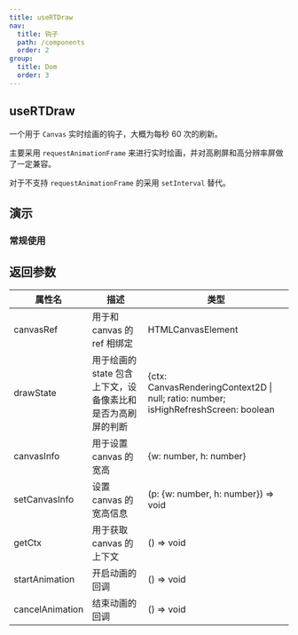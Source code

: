 ```yaml
---
title: useRTDraw
nav:
  title: 钩子
  path: /components
  order: 2
group:
  title: Dom
  order: 3
---
```


## useRTDraw

一个用于 `Canvas` 实时绘画的钩子，大概为每秒 60 次的刷新。

主要采用 `requestAnimationFrame` 来进行实时绘画，并对高刷屏和高分辨率屏做了一定兼容。

对于不支持 `requestAnimationFrame` 的采用 `setInterval` 替代。

## 演示

### 常规使用

<code src="../../demo/hooks/useRTDraw/demo.tsx"></code>

## 返回参数

| 属性名              | 描述           | 类型      |
| -- | -- | -- |
| canvasRef | 用于和 canvas 的 ref 相绑定 | HTMLCanvasElement |
| drawState | 用于绘画的 state 包含 上下文，设备像素比和是否为高刷屏的判断 | {ctx: CanvasRenderingContext2D \| null; ratio: number; isHighRefreshScreen: boolean | undefined;} |
| canvasInfo | 用于设置 canvas 的宽高 | {w: number, h: number} |
| setCanvasInfo | 设置 canvas 的宽高信息 | (p: {w: number, h: number}) => void |
| getCtx | 用于获取 canvas 的上下文 | () => void |
| startAnimation | 开启动画的回调 | () => void |
| cancelAnimation | 结束动画的回调 | () => void |
 